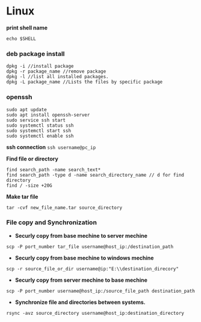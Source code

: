#  Linux

**print shell name**
```
echo $SHELL
```

### deb package install
```
dpkg -i //install package
dpkg -r package_name //remove package
dpkg -l //list all installed packages.
dpkg -L package_name //Lists the files by specific package
```


### openssh
```
sudo apt update
sudo apt install openssh-server
sudo service ssh start
sudo systemctl status ssh
sudo systemctl start ssh
sudo systemctl enable ssh
```
**ssh connection** 
`ssh username@pc_ip`

**Find file or directory**
```
find search_path -name search_text*
find search_path -type d -name search_directory_name // d for find directory
find / -size +20G
```

**Make tar file**
```
tar -cvf new_file_name.tar source_directory
```

### File copy and Synchronization
- **Securly copy from base mechine to server mechine** 
```
scp -P port_number tar_file username@host_ip:/destination_path
```
- **Securly copy from base mechine to windows mechine** 
```
scp -r source_file_or_dir username@ip:"E:\\destination_direcory"
```

- **Securly copy from server mechine to base mechine**
```
scp -P port_number username@host_ip:/source_file_path destination_path
```
- **Synchronize file and directories between systems.**
```
rsync -avz source_directory username@host_ip:destination_directory
```


